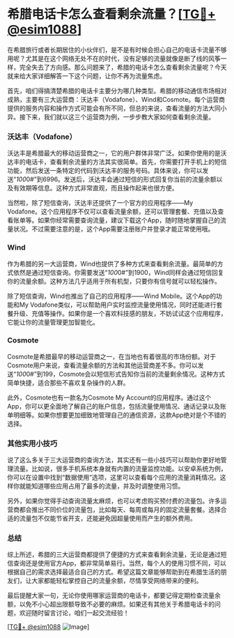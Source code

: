 # 希腊电话卡怎么查看剩余流量？[[TG💪+ @esim1088](https://t.me/s/esim1088)]

在希腊旅行或者长期居住的小伙伴们，是不是有时候会担心自己的电话卡流量不够用呢？尤其是在这个网络无处不在的时代，没有足够的流量就像是断了线的风筝一样，完全失去了方向感。那么问题来了，希腊的电话卡怎么查看剩余流量呢？今天就来给大家详细解答一下这个问题，让你不再为流量焦虑。

首先，咱们得搞清楚希腊的电话卡主要分为哪几种类型。希腊的移动通信市场相对成熟，主要有三大运营商：沃达丰（Vodafone）、Wind和Cosmote。每个运营商提供的服务内容和操作方式可能会有所不同，但总的来说，查看流量的方法大同小异。接下来，我们就以这三个运营商为例，一步步教大家如何查看剩余流量。

### 沃达丰（Vodafone）

沃达丰是希腊最大的移动运营商之一，它的用户群体非常广泛。如果你使用的是沃达丰的电话卡，查看剩余流量的方法其实很简单。首先，你需要打开手机上的短信功能，然后发送一条特定的代码到沃达丰的服务号码。具体来说，你可以发送“*100*0#”到6996。发送后，沃达丰会通过短信的形式回复你当前的流量余额以及有效期等信息。这种方式非常直观，而且操作起来也很方便。

当然啦，除了短信查询，沃达丰还提供了一个官方的应用程序——My Vodafone。这个应用程序不仅可以查看流量余额，还可以管理套餐、充值以及查看账单等。如果你经常需要查询流量，建议下载这个App，随时随地掌握自己的流量状况。不过需要注意的是，这个App需要注册账户并登录才能正常使用哦。

### Wind

作为希腊的另一大运营商，Wind也提供了多种方式来查看剩余流量。最简单的方式依然是通过短信查询。你需要发送“*100*0#”到1900，Wind同样会通过短信回复你的流量余额。这种方法几乎适用于所有机型，只要你有信号就可以轻松操作。

除了短信查询，Wind也推出了自己的应用程序——Wind Mobile。这个App的功能和My Vodafone类似，可以帮助用户实时监控流量使用情况，同时还能进行套餐升级、充值等操作。如果你是一个喜欢科技感的朋友，不妨试试这个应用程序，它能让你的流量管理更加智能化。

### Cosmote

Cosmote是希腊最早的移动运营商之一，在当地也有着很高的市场份额。对于Cosmote用户来说，查看流量余额的方法和其他运营商差不多。你可以发送“*100*0#”到199，Cosmote会以短信形式告知你当前的流量剩余情况。这种方式简单快捷，适合那些不喜欢复杂操作的人群。

此外，Cosmote也有一款名为Cosmote My Account的应用程序。通过这个App，你可以更全面地了解自己的账户信息，包括流量使用情况、通话记录以及账单明细等。如果你想要更加细致地管理自己的通信资源，这款App绝对是个不错的选择。

### 其他实用小技巧

说了这么多关于三大运营商的查询方法，其实还有一些小技巧可以帮助你更好地管理流量。比如说，很多手机系统本身就有内置的流量监控功能。以安卓系统为例，你可以在设置中找到“数据使用”选项，这里可以查看每个应用的流量消耗情况。这样你就能知道哪些应用占用了最多的流量，并及时调整使用习惯。

另外，如果你觉得手动查询流量太麻烦，也可以考虑购买预付费的流量包。许多运营商都会推出不同价位的流量包，比如每天、每周或每月的固定流量套餐。选择合适的流量包不仅能节省开支，还能避免因超量使用而产生的额外费用。

### 总结

综上所述，希腊的三大运营商都提供了便捷的方式来查看剩余流量，无论是通过短信查询还是使用官方App，都非常简单易行。当然，每个人的使用习惯不同，可以根据自己的需求选择最适合自己的方式。希望这篇文章能够帮助到在希腊生活的朋友们，让大家都能轻松掌控自己的流量余额，尽情享受网络带来的便利。

最后提醒大家一句，无论你使用哪家运营商的电话卡，都要记得定期检查流量余额，以免不小心超出限额导致不必要的麻烦。如果还有其他关于希腊电话卡的问题，欢迎随时留言讨论，咱们一起交流经验！

[[TG💪+ @esim1088](https://t.me/s/esim1088) ![Image](https://i.postimg.cc/4NQfJmqS/Snipaste-2025-05-13-00-14-12.png)]